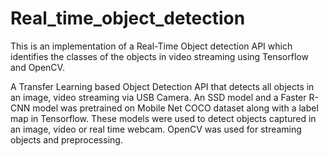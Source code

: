 # Real_time_object_detection

This is an implementation of a Real-Time Object detection API which identifies the classes of the objects in
video streaming using Tensorflow and OpenCV.

A Transfer Learning based Object Detection API that detects all objects in an image, video streaming via USB Camera.
An SSD model and a Faster R-CNN model was pretrained on Mobile Net COCO dataset along with a label
map in Tensorflow. These models were used to detect objects captured in an image, video or real time 
webcam. OpenCV was used for streaming objects and preprocessing.
